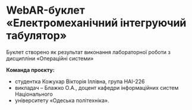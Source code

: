 # WebAR-буклет «Електромеханічний інтегруючий табулятор»
Буклет створено як результат виконання лабораторної роботи з дисципліни
«Операційні системи»

**Команда проєкту:**
- студентка Кожухар Вікторія Іллівна, група НАІ-226
- викладач – Блажко О.А., доцент кафедри інформаційних систем Національного
- університету «Одеська політехніка».
